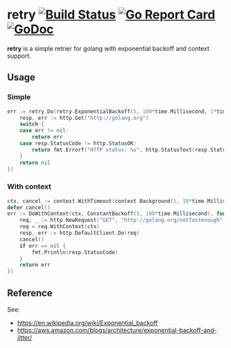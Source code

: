 # retry [![Build Status](https://travis-ci.org/flowchartsman/retry.svg?branch=master)](https://travis-ci.org/flowchartsman/v8) [![Go Report Card](https://goreportcard.com/badge/github.com/flowchartsman/retry)](https://goreportcard.com/report/github.com/flowchartsman/retry) [![GoDoc](https://godoc.org/github.com/flowchartsman/retry?status.svg)](https://godoc.org/github.com/flowchartsman/retry)

**retry** is a simple retrier for golang with exponential backoff and context support.

## Usage

### Simple
```go
err := retry.Do(retry.ExponentialBackoff(5, 100*time.Millisecond, 1*time.Second), func() error {
	resp, err := http.Get("http://golang.org")
	switch {
	case err != nil:
		return err
	case resp.StatusCode != http.StatusOK:
		return fmt.Errorf("HTTP status: %s", http.StatusText(resp.StatusCode))
	}
	return nil
})
```

### With context
```go
ctx, cancel := context.WithTimeout(context.Background(), 10*time.Millisecond)
defer cancel()
err := DoWithContext(ctx, ConstantBackoff(5, 100*time.Millisecond), func(ctx context.Context) error {
    req, _ := http.NewRequest("GET", "http://golang.org/notfastenough", nil)
    req = req.WithContext(ctx)
    resp, err := http.DefaultClient.Do(req)
    cancel()
    if err == nil {
        fmt.Println(resp.StatusCode)
    }
    return err
})
```

## Reference

See:
* https://en.wikipedia.org/wiki/Exponential_backoff
* https://aws.amazon.com/blogs/architecture/exponential-backoff-and-jitter/
